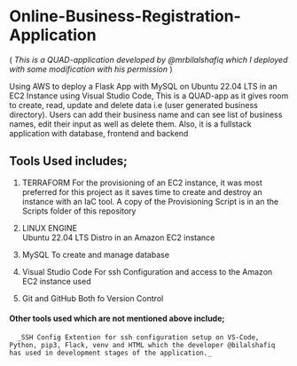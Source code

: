 # Online-Business-Registration-Application
( _This is a QUAD-application developed by @mrbilalshafiq which I deployed with some modification with his permission_  )

Using AWS to deploy a Flask App with MySQL on Ubuntu 22.04 LTS in an EC2 Instance using Visual Studio Code, This is a QUAD-app as it gives room to create, read, update and delete data i.e (user generated business directory).
Users can add their business name and can see list of business names, edit their input as well as delete them. Also, it is a fullstack application with database, frontend and backend


## Tools Used includes;
1. TERRAFORM 
      For the provisioning of an EC2 instance, it was most preferred for this project as it saves time to create and destroy an instance with an IaC tool.
      A copy of the Provisioning Script is in an the Scripts folder of this repository
   
2. LINUX ENGINE   
      Ubuntu 22.04 LTS Distro in an Amazon EC2 instance
      
3. MySQL
      To create and manage database
      
4. Visual Studio Code 
      For ssh Configuration and access to the Amazon EC2 instance used
            
5. Git and GitHub
      Both fo Version Control
      
      
#### Other tools used which are not mentioned above include; 
      _SSH Config Extention for ssh configuration setup on VS-Code, Python, pip3, Flack, venv and HTML which the developer @bilalshafiq has used in development stages of the application._         
      
